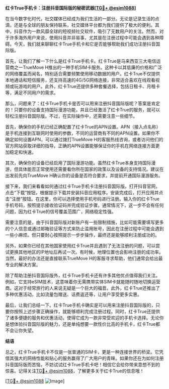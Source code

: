 **红卡True手机卡：注册抖音国际版的秘密武器[[TG💪+ @esim1088](https://t.me/s/esim1088)]**

在当今数字化时代，社交媒体已经成为我们生活的一部分。无论是记录生活的点滴，还是与全球的朋友保持联系，社交媒体平台都为我们提供了极大的便利。其中，抖音作为一款风靡全球的短视频社交软件，吸引了无数用户的关注。然而，对于许多海外用户来说，使用抖音并非易事，尤其是在注册过程中可能会遇到各种障碍。今天，我们就来聊聊红卡True手机卡和它是否能够帮助我们成功注册抖音国际版。

首先，让我们了解一下什么是红卡True手机卡。红卡True是马来西亚三大电信运营商之一TrueMove H推出的一种手机SIM卡服务。这种卡以其低廉的价格和广泛的网络覆盖而闻名，特别适合需要频繁使用移动数据的用户。红卡True不仅提供本地通话和短信服务，还支持高速的4G/5G网络连接，非常适合喜欢在线观看视频或玩游戏的用户。此外，红卡True还提供多种套餐选择，包括日租卡、月租卡等，满足不同用户的需求。

那么，问题来了：红卡True手机卡是否可以用来注册抖音国际版呢？答案是肯定的！只要你的设备支持国际漫游功能，并且已经激活了红卡True的服务，就可以轻松注册抖音国际版。不过，在实际操作中，还需要注意一些细节。

首先，确保你的手机已经正确配置了红卡True的APN设置。APN（接入点名称）是手机连接到互联网时使用的参数，不同的运营商有不同的APN设置。如果你不确定如何设置APN，可以通过拨打TrueMove H的客服热线咨询，或者访问他们的官方网站获取详细的指导。正确的APN设置能够保证你的手机在网络连接方面更加稳定和快速。

其次，确保你的设备已经启用了国际漫游功能。虽然红卡True本身支持国际漫游，但具体能否正常使用还需要看你所在国家的政策以及设备的支持情况。建议在出发前先向TrueMove H确认你的设备是否符合要求，并提前开通国际漫游服务。

接下来，我们来看看如何通过红卡True手机卡注册抖音国际版。打开抖音官网，点击“下载”按钮，根据提示下载并安装抖音应用程序。安装完成后，打开应用并点击“注册”按钮。在这里，你可以选择使用手机号码进行注册。输入你的红卡True手机号码，按照提示接收验证码并完成验证步骤。通常情况下，这一步不会有任何问题，因为红卡True的信号覆盖范围广，网络稳定性强。

需要注意的是，由于抖音国际版对新账户有一些限制措施，比如可能需要填写更多的个人信息或通过邮箱验证等方式来防止滥用账号，因此在注册过程中可能会遇到一些小麻烦。但只要耐心按照提示一步步操作，最终还是能够顺利注册成功的。

另外，如果你已经在其他国家使用红卡True并且遇到了无法注册的问题，可以尝试更换其他地区的IP地址后再试一次。有时候，地理位置也会影响注册的成功率。当然，最好的办法还是直接联系TrueMove H的客服寻求帮助，他们通常会给出最专业的解决方案。

除了帮助注册抖音国际版外，红卡True手机卡还有许多其他优点值得我们关注。例如，它支持eSIM技术，这意味着你无需携带实体SIM卡就能随时随地切换运营商。这对于经常旅行的人来说无疑是一个巨大的福音。此外，红卡True还推出了多种优惠活动，比如流量包赠送、话费返还等，让用户享受更多实惠。

最后，让我们总结一下。红卡True手机卡确实是可以用来注册抖音国际版的，只要你按照上述步骤正确操作，就能够顺利完成注册过程。同时，红卡True还提供了诸多便捷的服务和优惠活动，使得它成为一款非常受欢迎的手机卡选择。无论你是想体验抖音国际版的魅力，还是单纯想要一款性价比高的手机卡，红卡True都不会让你失望。

**结语**

总之，红卡True手机卡不仅是一张普通的SIM卡，更是一种连接世界的桥梁。它凭借其强大的网络性能和贴心的服务赢得了广大用户的青睐。如果你还在为如何注册抖音国际版而苦恼，不妨试试红卡True手机卡吧！相信它会给你带来意想不到的惊喜。记得关注[TG💪+ @esim1088](https://t.me/s/esim1088)，了解更多关于红卡True的信息哦！

[[TG💪+ @esim1088](https://t.me/s/esim1088) ![Image](https://i.postimg.cc/4NQfJmqS/Snipaste-2025-05-13-00-14-12.png)]